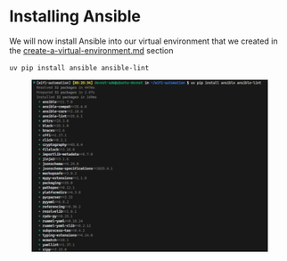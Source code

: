 # Installing Ansible

We will now install Ansible into our virtual environment that we created in the [create-a-virtual-environment.md](../create-a-virtual-environment.md "mention") section

```
uv pip install ansible ansible-lint
```

<figure><img src="../../.gitbook/assets/image (16) (1).png" alt=""><figcaption></figcaption></figure>

